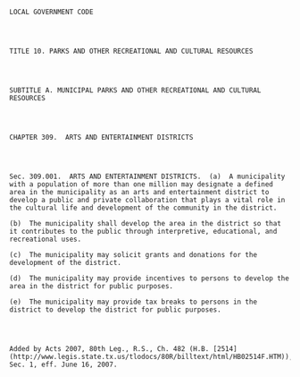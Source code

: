 ﻿
    
    
    	
    					
    
    
    LOCAL GOVERNMENT CODE
    
      
    
    
    TITLE 10. PARKS AND OTHER RECREATIONAL AND CULTURAL RESOURCES
    
      
    
    
    SUBTITLE A. MUNICIPAL PARKS AND OTHER RECREATIONAL AND CULTURAL RESOURCES
    
      
    
    
    CHAPTER 309.  ARTS AND ENTERTAINMENT DISTRICTS
    
      
    
    
    Sec. 309.001.  ARTS AND ENTERTAINMENT DISTRICTS.  (a)  A municipality with a population of more than one million may designate a defined area in the municipality as an arts and entertainment district to develop a public and private collaboration that plays a vital role in the cultural life and development of the community in the district.
    
    (b)  The municipality shall develop the area in the district so that it contributes to the public through interpretive, educational, and recreational uses.
    
    (c)  The municipality may solicit grants and donations for the development of the district.
    
    (d)  The municipality may provide incentives to persons to develop the area in the district for public purposes.
    
    (e)  The municipality may provide tax breaks to persons in the district to develop the district for public purposes.
    
    
    
    
    Added by Acts 2007, 80th Leg., R.S., Ch. 482 (H.B. [2514](http://www.legis.state.tx.us/tlodocs/80R/billtext/html/HB02514F.HTM)), Sec. 1, eff. June 16, 2007.
    
    
    
    
    				
